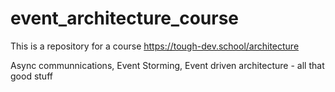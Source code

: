 # event_architecture_course

This is a repository for a course https://tough-dev.school/architecture

Async communnications, Event Storming, Event driven architecture - all that good stuff